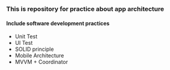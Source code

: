### This is repository for practice about app architecture

#### Include software development practices
- Unit Test
- UI Test
- SOLID principle
- Mobile Architecture
- MVVM + Coordinator
 
 
 